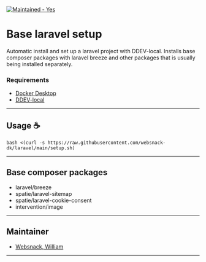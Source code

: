 <a href="https://github.com/websnack-dk/magento/graphs/commit-activity" target="_blank"><img src="https://img.shields.io/badge/Maintained-Yes-green" alt="Maintained - Yes" /></a>

# Base laravel setup  

Automatic install and set up a laravel project with DDEV-local. 
Installs base composer packages with laravel breeze and other packages that is usually being installed separately.  

### Requirements

- [Docker Desktop](https://docs.docker.com/docker-for-mac/apple-m1/)
- [DDEV-local](https://ddev.readthedocs.io/en/stable/)

--- 

## Usage ☕

```bashpro shell script
bash <(curl -s https://raw.githubusercontent.com/websnack-dk/laravel/main/setup.sh)
```

--- 

## Base composer packages

- laravel/breeze
- spatie/laravel-sitemap
- spatie/laravel-cookie-consent
- intervention/image


--- 

## Maintainer

- [Websnack, William](https://websnack.dk)

--- 
